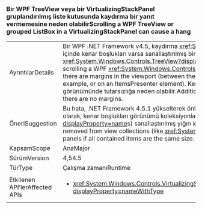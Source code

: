 ### <a name="scrolling-a-wpf-treeview-or-grouped-listbox-in-a-virtualizingstackpanel-can-cause-a-hang"></a><span data-ttu-id="81a5e-101">Bir WPF TreeView veya bir VirtualizingStackPanel gruplandırılmış liste kutusunda kaydırma bir yanıt vermemesine neden olabilir</span><span class="sxs-lookup"><span data-stu-id="81a5e-101">Scrolling a WPF TreeView or grouped ListBox in a VirtualizingStackPanel can cause a hang</span></span>

|   |   |
|---|---|
|<span data-ttu-id="81a5e-102">Ayrıntılar</span><span class="sxs-lookup"><span data-stu-id="81a5e-102">Details</span></span>|<span data-ttu-id="81a5e-103">Bir WPF .NET Framework v4.5, kaydırma <xref:System.Windows.Controls.TreeView?displayProperty=name> görünüm penceresinin içinde kenar boşlukları varsa sanallaştırılmış bir yığın paneli askıda neden olabilir (bulunan öğeler arasındaki <xref:System.Windows.Controls.TreeView?displayProperty=name>, örneğin veya ItemsPresenter öğe).</span><span class="sxs-lookup"><span data-stu-id="81a5e-103">In the .NET Framework v4.5, scrolling a WPF <xref:System.Windows.Controls.TreeView?displayProperty=name> in a virtualized stack panel can cause hangs if there are margins in the viewport (between the items in the <xref:System.Windows.Controls.TreeView?displayProperty=name>, for example, or on an ItemsPresenter element).</span></span> <span data-ttu-id="81a5e-104">Kenar boşlukları olsa bile ek olarak, bazı durumlarda, farklı boyutta öğeleri görünümünde tutarsızlığa neden olabilir.</span><span class="sxs-lookup"><span data-stu-id="81a5e-104">Additionally, in some cases, different sized items in the view can cause instability even if there are no margins.</span></span>|
|<span data-ttu-id="81a5e-105">Öneri</span><span class="sxs-lookup"><span data-stu-id="81a5e-105">Suggestion</span></span>|<span data-ttu-id="81a5e-106">Bu hata, .NET Framework 4.5.1 yükselterek önlenebilir.</span><span class="sxs-lookup"><span data-stu-id="81a5e-106">This bug can be avoided by upgrading to .NET Framework 4.5.1.</span></span> <span data-ttu-id="81a5e-107">Alternatif olarak, kenar boşlukları görünümü koleksiyonlardan kaldırılabilir (gibi <xref:System.Windows.Controls.TreeView?displayProperty=name>s) sanallaştırılmış yığın içindeki tüm öğeleri içeriyorsa panelleri aynı boyuttadır.</span><span class="sxs-lookup"><span data-stu-id="81a5e-107">Alternatively, margins can be removed from view collections (like <xref:System.Windows.Controls.TreeView?displayProperty=name>s) within virtualized stack panels if all contained items are the same size.</span></span>|
|<span data-ttu-id="81a5e-108">Kapsam</span><span class="sxs-lookup"><span data-stu-id="81a5e-108">Scope</span></span>|<span data-ttu-id="81a5e-109">Ana</span><span class="sxs-lookup"><span data-stu-id="81a5e-109">Major</span></span>|
|<span data-ttu-id="81a5e-110">Sürüm</span><span class="sxs-lookup"><span data-stu-id="81a5e-110">Version</span></span>|<span data-ttu-id="81a5e-111">4,5</span><span class="sxs-lookup"><span data-stu-id="81a5e-111">4.5</span></span>|
|<span data-ttu-id="81a5e-112">Tür</span><span class="sxs-lookup"><span data-stu-id="81a5e-112">Type</span></span>|<span data-ttu-id="81a5e-113">Çalışma zamanı</span><span class="sxs-lookup"><span data-stu-id="81a5e-113">Runtime</span></span>|
|<span data-ttu-id="81a5e-114">Etkilenen API’ler</span><span class="sxs-lookup"><span data-stu-id="81a5e-114">Affected APIs</span></span>|<ul><li><xref:System.Windows.Controls.VirtualizingStackPanel.SetIsVirtualizing(System.Windows.DependencyObject,System.Boolean)?displayProperty=nameWithType></li></ul>|

